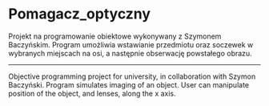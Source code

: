# Pomagacz_optyczny
Projekt na programowanie obiektowe wykonywany z Szymonem Baczyńskim.
Program umożliwia wstawianie przedmiotu oraz soczewek w wybranych miejscach na osi, a następnie obserwację powstałego obrazu.
___
Objective programming project for university, in collaboration with Szymon Baczyński.
Program simulates imaging of an object. User can manipulate position of the object, and lenses, along the x axis.
